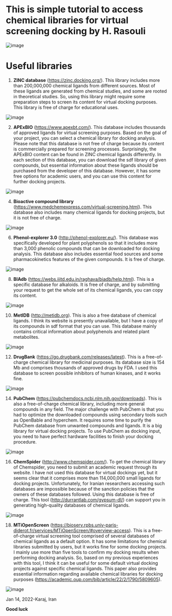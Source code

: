 # This is simple tutorial to access chemical libraries for virtual screening docking by H. Rasouli
![image](https://user-images.githubusercontent.com/17006122/149412274-179438d5-7212-45e8-94f9-8c1ec8afb1b4.png)


# Useful libraries
1. **ZINC database** (https://zinc.docking.org/). This library includes more than 200,000,000 chemical ligands from different sources. 
Most of these ligands are generated from chemical studies, and some are rooted in theoretical studies. So, using this library might require some preparation steps to screen its content for virtual docking purposes. This library is free of charge for educational uses. 

![image](https://user-images.githubusercontent.com/17006122/149413027-471ec955-8fe6-4752-a36e-904ab8732507.png)



2. **APExBIO** (https://www.apexbt.com/). This database includes thousands of approved ligands for virtual screening purposes. Based on the goal of your project, you can select a chemical library for docking analysis. Please note that this database is not free of charge because its content is commercially prepared for screening processes. Surprisingly, the APExBIO content can be found in ZINC chemical ligands differently. In each section of this database, you can download the sdf library of given compounds, but essential information about these ligands should be purchased from the developer of this database. However, it has some free options for academic users, and you can use this content for further docking projects. 

![image](https://user-images.githubusercontent.com/17006122/149413088-d9dd2eaf-fac5-43ab-80d1-8523d131a89b.png)


4. **Bioactive compound library** (https://www.medchemexpress.com/virtual-screening.html). This database also includes many chemical ligands for docking projects, but it is not free of charge.  

![image](https://user-images.githubusercontent.com/17006122/149413134-aac2ea23-bb77-4a7b-ae9d-ebfbb9211ece.png)



6. **Phenol-explorer 3.0** (http://phenol-explorer.eu/). This database was specifically developed for plant polyphenols so that it includes more than 3,000 phenolic compounds that can be downloaded for docking analysis. This database also includes essential food sources and some pharmacokinetics features of the given compounds. It is free of charge.

![image](https://user-images.githubusercontent.com/17006122/149413196-7d04cc79-7b33-45ed-9ab9-8b412ff6436e.png)


8. **BIAdb** (https://webs.iiitd.edu.in/raghava/biadb/help.html). This is a specific database for alkaloids. It is free of charge, and by submitting your request to get the whole set of its chemical ligands, you can copy its content.  

![image](https://user-images.githubusercontent.com/17006122/149413232-0504de22-6785-4bd8-8f8a-d89fae977b26.png)


10. **MetIDB** (http://metidb.org). This is also a free database of chemical ligands. I think its website is presently unavailable, but I have a copy of its compounds in sdf format that you can use. This database mainly contains critical information about polyphenols and related plant metabolites. 

![image](https://user-images.githubusercontent.com/17006122/149413482-8c1dba92-b4b1-4a60-99b9-5c812c533263.png)


12. **DrugBank** (https://go.drugbank.com/releases/latest). This is a free-of-charge chemical library for medicinal purposes. Its database size is 154 Mb and comprises thousands of approved drugs by FDA. I used this database to screen possible inhibitors of human kinases, and it works fine. 

![image](https://user-images.githubusercontent.com/17006122/149413536-951da2ef-217b-46b8-ba74-dc8e5db44967.png)


14. **PubChem** (https://pubchemdocs.ncbi.nlm.nih.gov/downloads). This is also a free-of-charge chemical library, including more general compounds in any field. The major challenge with PubChem is that you had to optimize the downloaded compounds using secondary tools such as OpenBable and hyperchem. It requires some time to purify the PubChem database from unwanted compounds and ligands. It is a big library for virtual docking projects. To use PubChem as docking input, you need to have perfect hardware facilities to finish your docking procedure. 

![image](https://user-images.githubusercontent.com/17006122/149413605-dee309c0-ef5b-443c-9a73-efa09504b5ce.png)


16. **ChemSpider** (http://www.chemspider.com/). To get the chemical library of Chemspider, you need to submit an academic request through its website. I have not used this database for virtual dockings yet, but it seems clear that it comprises more than 114,000,000 small ligands for docking projects. Unfortunately, for Iranian researchers accessing such databases are impossible because of the sanction policies that the owners of these databases followed. Using this database is free of charge. This tool (http://durrantlab.com/gypsum-dl/) can support you in generating high-quality databases of chemical ligands. 

![image](https://user-images.githubusercontent.com/17006122/149413695-ea601c15-2ce7-41bf-9587-c27dba89608e.png)


18. **MTiOpenScreen** (https://bioserv.rpbs.univ-paris-diderot.fr/services/MTiOpenScreen/#overview-access). This is a free-of-charge virtual screening tool comprised of several databases of chemical ligands as a default option. It has some limitations for chemical libraries submitted by users, but it works fine for some docking projects. I mainly use more than five tools to confirm my docking results when performing docking analysis. So, based on my previous experiences with this tool, I think it can be useful for some default virtual docking projects against specific chemical ligands. This paper also provides essential information regarding available chemical libraries for docking purposes (https://academic.oup.com/bib/article/22/2/1790/5809605). 

![image](https://user-images.githubusercontent.com/17006122/149413760-913037a3-8ee1-4c0c-acee-b5c8fe8db1d0.png)


Jan 14, 2022-Karaj, Iran

**Good luck**

